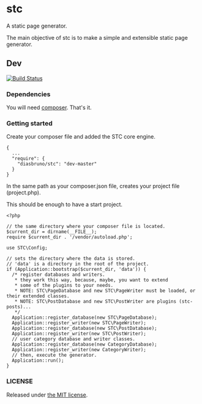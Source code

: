 # stc

A static page generator.

The main objective of stc is to make a simple and extensible static page generator.

## Dev

[![Build Status](https://travis-ci.org/diasbruno/stc.svg?branch=master)](https://travis-ci.org/diasbruno/stc)

### Dependencies

You will need [composer](http://getcomponser.org). That's it.

### Getting started

Create your composer file and added the STC core engine.

```
{
  ...
  "require": {
    "diasbruno/stc": "dev-master"
  }
}
```

In the same path as your composer.json file, creates your project file (project.php).

This should be enough to have a start project.

```
<?php

// the same directory where your composer file is located.
$current_dir = dirname(__FILE__);
require $current_dir . '/vendor/autoload.php';

use STC\Config;

// sets the directory where the data is stored.
// 'data' is a directory in the root of the project.
if (Application::bootstrap($current_dir, 'data')) {
  /* register databases and writers.
   * they work this way, because, maybe, you want to extend
   * some of the plugins to your needs.
   * NOTE: STC\PageDatabase and new STC\PageWriter must be loaded, or their extended classes.
   * NOTE: STC\PostDatabase and new STC\PostWriter are plugins (stc-posts)...
   */
  Application::register_database(new STC\PageDatabase);
  Application::register_writer(new STC\PageWriter);
  Application::register_database(new STC\PostDatabase);
  Application::register_writer(new STC\PostWriter);
  // user category database and writer classes.
  Application::register_database(new CategoryDatabase);
  Application::register_writer(new CategoryWriter);
  // then, execute the generator.
  Application::run();
}
```

### LICENSE

Released under [the MIT license](LICENSE).
